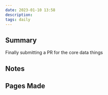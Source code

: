 ```yaml
---
date: 2023-01-10 13:58
description: 
tags: daily
---
```


## Summary

Finally submitting a PR for the core data things

## Notes

## Pages Made